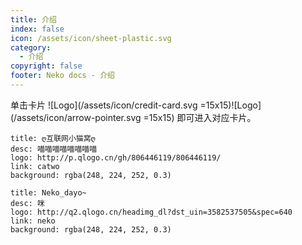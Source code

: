 ```yaml
---
title: 介绍
index: false
icon: /assets/icon/sheet-plastic.svg
category:
  - 介绍
copyright: false
footer: Neko docs - 介绍
---
```

单击卡片 ![Logo](/assets/icon/credit-card.svg =15x15)![Logo](/assets/icon/arrow-pointer.svg =15x15) 即可进入对应卡片。


  ```component VPCard
  title: ღ互联网小猫窝ღ
  desc: 喵喵喵喵喵喵喵喵
  logo: http://p.qlogo.cn/gh/806446119/806446119/
  link: catwo
  background: rgba(248, 224, 252, 0.3)
  ```



  ```component VPCard
  title: Neko_dayo~
  desc: 咪
  logo: http://q2.qlogo.cn/headimg_dl?dst_uin=3582537505&spec=640
  link: neko
  background: rgba(248, 224, 252, 0.3)
  ```


